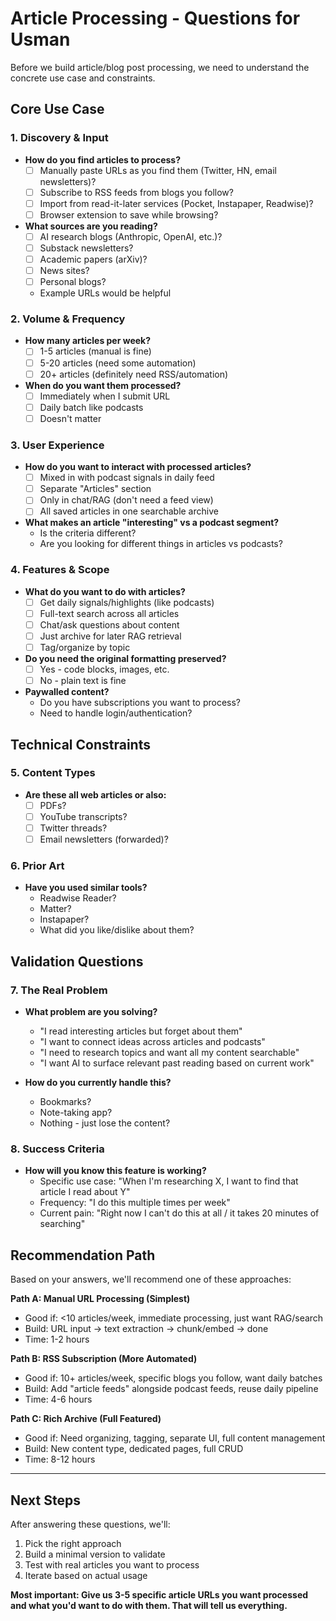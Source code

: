# Article Processing - Questions for Usman

Before we build article/blog post processing, we need to understand the concrete use case and constraints.

## Core Use Case

### 1. Discovery & Input
- **How do you find articles to process?**
  - [ ] Manually paste URLs as you find them (Twitter, HN, email newsletters)?
  - [ ] Subscribe to RSS feeds from blogs you follow?
  - [ ] Import from read-it-later services (Pocket, Instapaper, Readwise)?
  - [ ] Browser extension to save while browsing?

- **What sources are you reading?**
  - [ ] AI research blogs (Anthropic, OpenAI, etc.)?
  - [ ] Substack newsletters?
  - [ ] Academic papers (arXiv)?
  - [ ] News sites?
  - [ ] Personal blogs?
  - Example URLs would be helpful

### 2. Volume & Frequency
- **How many articles per week?**
  - [ ] 1-5 articles (manual is fine)
  - [ ] 5-20 articles (need some automation)
  - [ ] 20+ articles (definitely need RSS/automation)

- **When do you want them processed?**
  - [ ] Immediately when I submit URL
  - [ ] Daily batch like podcasts
  - [ ] Doesn't matter

### 3. User Experience

- **How do you want to interact with processed articles?**
  - [ ] Mixed in with podcast signals in daily feed
  - [ ] Separate "Articles" section
  - [ ] Only in chat/RAG (don't need a feed view)
  - [ ] All saved articles in one searchable archive

- **What makes an article "interesting" vs a podcast segment?**
  - Is the criteria different? 
  - Are you looking for different things in articles vs podcasts?

### 4. Features & Scope

- **What do you want to do with articles?**
  - [ ] Get daily signals/highlights (like podcasts)
  - [ ] Full-text search across all articles
  - [ ] Chat/ask questions about content
  - [ ] Just archive for later RAG retrieval
  - [ ] Tag/organize by topic

- **Do you need the original formatting preserved?**
  - [ ] Yes - code blocks, images, etc.
  - [ ] No - plain text is fine

- **Paywalled content?**
  - Do you have subscriptions you want to process?
  - Need to handle login/authentication?

## Technical Constraints

### 5. Content Types
- **Are these all web articles or also:**
  - [ ] PDFs?
  - [ ] YouTube transcripts?
  - [ ] Twitter threads?
  - [ ] Email newsletters (forwarded)?

### 6. Prior Art
- **Have you used similar tools?**
  - Readwise Reader?
  - Matter?
  - Instapaper?
  - What did you like/dislike about them?

## Validation Questions

### 7. The Real Problem
- **What problem are you solving?**
  - "I read interesting articles but forget about them"
  - "I want to connect ideas across articles and podcasts"
  - "I need to research topics and want all my content searchable"
  - "I want AI to surface relevant past reading based on current work"

- **How do you currently handle this?**
  - Bookmarks?
  - Note-taking app?
  - Nothing - just lose the content?

### 8. Success Criteria
- **How will you know this feature is working?**
  - Specific use case: "When I'm researching X, I want to find that article I read about Y"
  - Frequency: "I do this multiple times per week"
  - Current pain: "Right now I can't do this at all / it takes 20 minutes of searching"

## Recommendation Path

Based on your answers, we'll recommend one of these approaches:

**Path A: Manual URL Processing (Simplest)**
- Good if: <10 articles/week, immediate processing, just want RAG/search
- Build: URL input → text extraction → chunk/embed → done
- Time: 1-2 hours

**Path B: RSS Subscription (More Automated)**  
- Good if: 10+ articles/week, specific blogs you follow, want daily batches
- Build: Add "article feeds" alongside podcast feeds, reuse daily pipeline
- Time: 4-6 hours

**Path C: Rich Archive (Full Featured)**
- Good if: Need organizing, tagging, separate UI, full content management
- Build: New content type, dedicated pages, full CRUD
- Time: 8-12 hours

---

## Next Steps

After answering these questions, we'll:
1. Pick the right approach
2. Build a minimal version to validate
3. Test with real articles you want to process
4. Iterate based on actual usage

**Most important: Give us 3-5 specific article URLs you want processed and what you'd want to do with them. That will tell us everything.**

